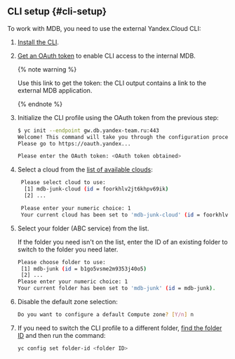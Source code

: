 ## CLI setup {#cli-setup}

To work with MDB, you need to use the external Yandex.Cloud CLI:

1. [Install the CLI](../../../cli/quickstart.md).

1. [Get an OAuth token](https://oauth.yandex-team.ru/authorize?response_type=token&client_id=8cdb2f6a0dca48398c6880312ee2f78d) to enable CLI access to the internal MDB.

   {% note warning %}

   Use this link to get the token: the CLI output contains a link to the external MDB application.

   {% endnote %}

1. Initialize the CLI profile using the OAuth token from the previous step:

   ```bash
   $ yc init --endpoint gw.db.yandex-team.ru:443
   Welcome! This command will take you through the configuration process.
   Please go to https://oauth.yandex...
   
   Please enter the OAuth token: <OAuth token obtained>
   ```

1. Select a cloud from the [list of available clouds](../mdb/access.md):

   ```bash
    Please select cloud to use:
     [1] mdb-junk-cloud (id = foorkhlv2jt6khpv69ik)
     [2] ...
   
    Please enter your numeric choice: 1
    Your current cloud has been set to 'mdb-junk-cloud' (id = foorkhlv2jt6khpv69ik).
   ```

1. Select your folder (ABC service) from the list.

   If the folder you need isn't on the list, enter the ID of an existing folder to switch to the folder you need later.

    ```bash
    Please choose folder to use:
     [1] mdb-junk (id = b1go5vsme2m9353j40o5)
     [2] ...
    Please enter your numeric choice: 1
    Your current folder has been set to 'mdb-junk' (id = mdb-junk).
    ```

1. Disable the default zone selection:

    ```bash
    Do you want to configure a default Compute zone? [Y/n] n
    ```

1. If you need to switch the CLI profile to a different folder, [find the folder ID](../mdb/access.md#find-id) and then run the command:

   ```bash
   yc config set folder-id <folder ID>
   ```


